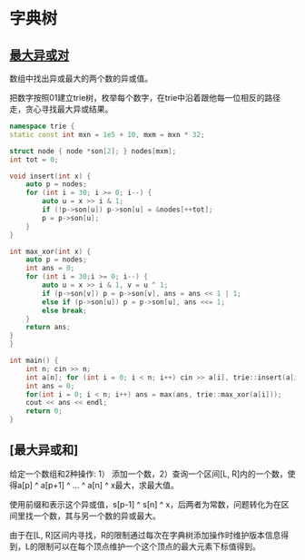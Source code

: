 # 字典树

## [最大异或对](https://www.acwing.com/problem/content/145/)

数组中找出异或最大的两个数的异或值。

把数字按照01建立trie树，枚举每个数字，在trie中沿着跟他每一位相反的路径走，贪心寻找最大异或结果。

```cpp
namespace trie {
static const int mxn = 1e5 + 10, mxm = mxn * 32;

struct node { node *son[2]; } nodes[mxm];
int tot = 0;

void insert(int x) {
	auto p = nodes;
	for (int i = 30; i >= 0; i--) {
		auto u = x >> i & 1;
		if (!p->son[u]) p->son[u] = &nodes[++tot];
		p = p->son[u];
	}
}

int max_xor(int x) {
	auto p = nodes;
	int ans = 0;
	for (int i = 30;i >= 0; i--) {
		auto u = x >> i & 1, v = u ^ 1;
		if (p->son[v]) p = p->son[v], ans = ans << 1 | 1;
		else if (p->son[u]) p = p->son[u], ans <<= 1;
		else break;
	}
	return ans;
}
}

int main() {
	int n; cin >> n;
	int a[n]; for (int i = 0; i < n; i++) cin >> a[i], trie::insert(a[i]);	
	int ans = 0;
	for(int i = 0; i < n; i++) ans = max(ans, trie::max_xor(a[i]));
	cout << ans << endl;
	return 0;
}
```


## [最大异或和]

给定一个数组和2种操作: 1） 添加一个数，2）查询一个区间[L, R]内的一个数，使得a[p] ^ a[p+1] ^ ... ^ a[n] ^ x最大，求最大值。

使用前缀和表示这个异或值，s[p-1] ^ s[n] ^ x，后两者为常数，问题转化为在区间里找一个数，其与另一个数的异或最大。

由于在[L, R]区间内寻找，R的限制通过每次在字典树添加操作时维护版本信息得到，L的限制可以在每个顶点维护一个这个顶点的最大元素下标值得到。

```cpp

```